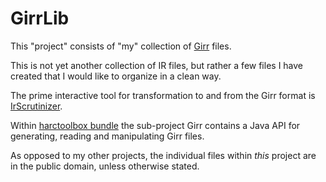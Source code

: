 # GirrLib
This "project" consists of "my" collection of [Girr](http://www.harctoolbox.org/Girr.html) files.

This is not yet another collection of IR files, but rather a few files I have created that I would like to organize in a clean way.

The prime interactive tool for transformation to and from the Girr format is [IrScrutinizer](http://www.harctoolbox.org/IrScrutinizer.html).

Within [harctoolbox bundle](https://github.com/bengtmartensson/harctoolboxbundle) the sub-project Girr contains a Java API for generating, reading and manipulating Girr files.

As opposed to my other projects, the individual files within _this_ project are in the public domain, unless otherwise stated.
